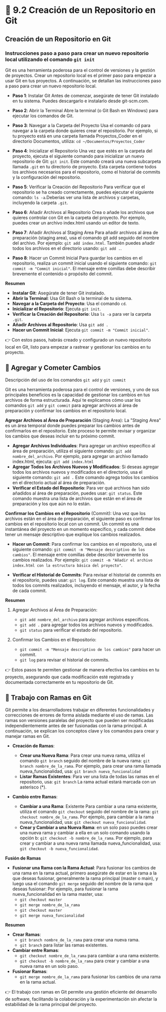 # 🎯 9.2 Creación de un Repositorio en Git

## Creación de un Repositorio en Git

### Instrucciones paso a paso para crear un nuevo repositorio local utilizando el comando `git init`
Git es una herramienta poderosa para el control de versiones y la gestión de proyectos. Crear un repositorio local es el primer paso para empezar a usar Git en tus proyectos. A continuación, se detallan las instrucciones paso a paso para crear un nuevo repositorio local.

- **Paso 1**: Instalar Git Antes de comenzar, asegúrate de tener Git instalado en tu sistema. Puedes descargarlo e instalarlo desde git-scm.com.

- **Paso 2**: Abrir la Terminal Abre la terminal (o Git Bash en Windows) para ejecutar los comandos de Git.

- **Paso 3**: Navegar a la Carpeta del Proyecto Usa el comando cd para navegar a la carpeta donde quieres crear el repositorio. Por ejemplo, si tu proyecto está en una carpeta llamada Proyectos_Coder en el directorio Documentos, utiliza: `cd ~/Documentos/Proyectos_Coder`

- **Paso 4**: Inicializar el Repositorio Una vez que estés en la carpeta del proyecto, ejecuta el siguiente comando para inicializar un nuevo repositorio de Git: `git init`. Este comando creará una nueva subcarpeta llamada `.git` en tu directorio de proyecto. Esta carpeta contiene todos los archivos necesarios para el repositorio, como el historial de commits y la configuración del repositorio.

- **Paso 5**: Verificar la Creación del Repositorio Para verificar que el repositorio se ha creado correctamente, puedes ejecutar el siguiente comando: `ls -a`.Deberías ver una lista de archivos y carpetas, incluyendo la carpeta `.git`.

- **Paso 6**: Añadir Archivos al Repositorio Crea o añade los archivos que quieres controlar con Git en la carpeta del proyecto. Por ejemplo, puedes crear un archivo index.html usando un editor de texto.

- **Paso 7**: Añadir Archivos al Staging Area Para añadir archivos al área de preparación (staging area), usa el comando git add seguido del nombre del archivo. Por ejemplo: `git add index.html`. También puedes añadir todos los archivos en el directorio usando: `git add .`.

- **Paso 8**: Hacer un Commit Inicial Para guardar los cambios en el repositorio, realiza un commit inicial usando el siguiente comando: `git commit -m "Commit inicial"`. El mensaje entre comillas debe describir brevemente el contenido o propósito del commit.

**Resumen**
- **Instalar Git**: Asegúrate de tener Git instalado.
- **Abrir la Terminal**: Usa Git Bash o la terminal de tu sistema.
- **Navegar a la Carpeta del Proyecto**: Usa el comando `cd`.
- **Inicializar el Repositorio**: Ejecuta `git init`.
- **Verificar la Creación del Repositorio**: Usa `ls -a` para ver la carpeta `.git`.
- **Añadir Archivos al Repositorio**: Usa `git add .`
- **Hacer un Commit Inicial**: Ejecuta `git commit -m "Commit inicial"`.

👉 Con estos pasos, habrás creado y configurado un nuevo repositorio local en Git, listo para empezar a rastrear y gestionar los cambios en tu proyecto.

## 🎯 Agregar y Cometer Cambios
Descripción del uso de los comandos `git add` y `git commit`

Git es una herramienta poderosa para el control de versiones, y uno de sus principales beneficios es la capacidad de gestionar los cambios en tus archivos de forma estructurada. Aquí te explicamos cómo usar los comandos `git add` y `git commit` para agregar archivos al área de preparación y confirmar los cambios en el repositorio local.

**Agregar Archivos al Área de Preparación** (Staging Area): La "Staging Area" es un área temporal donde puedes preparar los cambios antes de confirmarlos en el repositorio. Este proceso te permite revisar y organizar los cambios que deseas incluir en tu próximo commit.

- **Agregar Archivos Individuales**: Para agregar un archivo específico al área de preparación, utiliza el siguiente comando: `git add nombre_del_archivo`. Por ejemplo, para agregar un archivo llamado index.html, ejecuta: `git add index.html`
- **Agregar Todos los Archivos Nuevos y Modificados**: Si deseas agregar todos los archivos nuevos y modificados en el directorio, usa el siguiente comando: `git add .` Este comando agrega todos los cambios en el directorio actual al área de preparación.
- **Verificar el Estado del Repositorio**: Para ver qué archivos han sido añadidos al área de preparación, puedes usar: `git status`. Este comando muestra una lista de archivos que están en el área de preparación y los que aún no lo están.

**Confirmar los Cambios en el Repositorio** (Commit): Una vez que los archivos están en el área de preparación, el siguiente paso es confirmar los cambios en el repositorio local con un commit. Un commit es una instantánea del proyecto en un momento específico, y cada commit debe tener un mensaje descriptivo que explique los cambios realizados.

- **Hacer un Commit**: Para confirmar los cambios en el repositorio, usa el siguiente comando: `git commit -m "Mensaje descriptivo de los cambios"`. El mensaje entre comillas debe describir brevemente los cambios realizados. Por ejemplo: `git commit -m "Añadir el archivo index.html con la estructura básica del proyecto"`.

- **Verificar el Historial de Commits**: Para revisar el historial de commits en el repositorio, puedes usar: `git log`. Este comando muestra una lista de todos los commits realizados, incluyendo el mensaje, el autor, y la fecha de cada commit.

**Resumen**
1. Agregar Archivos al Área de Preparación:
    - `git add nombre_del_archivo` para agregar archivos específicos.
    - `git add .` para agregar todos los archivos nuevos y modificados.
    - `git status` para verificar el estado del repositorio.

2. Confirmar los Cambios en el Repositorio:
    - `git commit -m "Mensaje descriptivo de los cambios"` para hacer un commit.
    - `git log` para revisar el historial de commits.

👉 Estos pasos te permiten gestionar de manera efectiva los cambios en tu proyecto, asegurando que cada modificación esté registrada y documentada correctamente en tu repositorio de Git.

## 🎯 Trabajo con Ramas en Git
Git permite a los desarrolladores trabajar en diferentes funcionalidades y correcciones de errores de forma aislada mediante el uso de ramas. Las ramas son versiones paralelas del proyecto que pueden ser modificadas independientemente antes de ser fusionadas con la rama principal. A continuación, se explican los conceptos clave y los comandos para crear y manejar ramas en Git.

- **Creación de Ramas**:
    - **Crear una Nueva Rama**: Para crear una nueva rama, utiliza el comando `git branch` seguido del nombre de la nueva rama: `git branch nombre_de_la_rama`. Por ejemplo, para crear una rama llamada nueva_funcionalidad, usa: `git branch nueva_funcionalidad`
    - **Listar Ramas Existentes**: Para ver una lista de todas las ramas en el repositorio, usa: `git branch` La rama actual estará marcada con un asterisco (*).

- **Cambio entre Ramas**: 
    - **Cambiar a una Rama**: Existente Para cambiar a una rama existente, utiliza el comando `git checkout` seguido del nombre de la rama: `git checkout nombre_de_la_rama`. Por ejemplo, para cambiar a la rama nueva_funcionalidad, usa: `git checkout nueva_funcionalidad`.
    - **Crear y Cambiar a una Nueva Rama**: en un solo paso puedes crear una nueva rama y cambiar a ella en un solo comando usando la opción b: `git checkout -b nombre_de_la_rama`. Por ejemplo, para crear y cambiar a una nueva rama llamada nueva_funcionalidad, usa: `git checkout -b nueva_funcionalidad`.

**Fusión de Ramas**
- **Fusionar una Rama con la Rama Actual**: Para fusionar los cambios de una rama en la rama actual, primero asegúrate de estar en la rama a la que deseas fusionar, generalmente la rama principal (master o main), y luego usa el comando `git merge` seguido del nombre de la rama que deseas fusionar: Por ejemplo, para fusionar la rama nueva_funcionalidad en la rama master, usa: 
    - `git checkout master` 
    - `git merge nombre_de_la_rama` 
    - `git checkout master` 
    - `git merge nueva_funcionalidad`

**Resumen**
- **Crear Ramas**:
    - `git branch nombre_de_la_rama` para crear una nueva rama.
    - `git branch` para listar las ramas existentes.
- **Cambiar entre Ramas**:
    - `git checkout nombre_de_la_rama` para cambiar a una rama existente.
    - `git checkout -b nombre_de_la_rama` para crear y cambiar a una nueva rama en un solo paso.
- **Fusionar Ramas**:
    - `git merge nombre_de_la_rama` para fusionar los cambios de una rama en la rama actual.

👉 El trabajo con ramas en Git permite una gestión eficiente del desarrollo de software, facilitando la colaboración y la experimentación sin afectar la estabilidad de la rama principal del proyecto.

